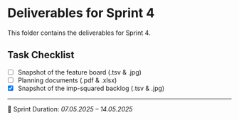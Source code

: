# Deliverables for Sprint 4

This folder contains the deliverables for Sprint 4.

## Task Checklist

-   [ ] Snapshot of the feature board (.tsv & .jpg)
-   [ ] Planning documents (.pdf & .xlsx)
-   [X] Snapshot of the imp-squared backlog (.tsv & .jpg)

---

📅 Sprint Duration: _07.05.2025 – 14.05.2025_
